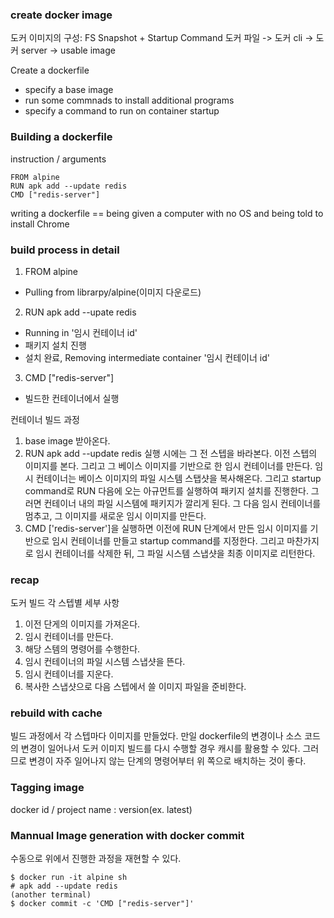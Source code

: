 ### create docker image
도커 이미지의 구성: FS Snapshot + Startup Command
도커 파일 -> 도커 cli -> 도커 server -> usable image

Create a dockerfile
- specify a base image
- run some commnads to install additional programs
- specify a command to run on container startup

### Building a dockerfile
instruction / arguments
```
FROM alpine
RUN apk add --update redis
CMD ["redis-server"]
```
writing a dockerfile == being given a computer with no OS and being told to install Chrome

### build process in detail
1. FROM alpine
- Pulling from librarpy/alpine(이미지 다운로드)
2. RUN apk add --upate redis
- Running in '임시 컨테이너 id'
- 패키지 설치 진행
- 설치 완료, Removing intermediate container '임시 컨테이너 id'
3. CMD ["redis-server"]
- 빌드한 컨테이너에서 실행

컨테이너 빌드 과정
1. base image 받아온다.
2. RUN apk add --update redis 실행 시에는 그 전 스텝을 바라본다. 이전 스텝의 이미지를 본다. 그리고 그 베이스 이미지를 기반으로 한 임시 컨테이너를 만든다. 임시 컨테이너는 베이스 이미지의 파일 시스템 스탭샷을 복사해온다. 그리고 startup command로 RUN 다음에 오는 아규먼트를 실행하여 패키지 설치를 진행한다. 그러면 컨테이너 내의 파일 시스템에 패키지가 깔리게 된다. 그 다음 임시 컨테이너를 멈추고, 그 이미지를 새로운 임시 이미지를 만든다.
3. CMD ['redis-server']을 실행하면 이전에 RUN 단계에서 만든 임시 이미지를 기반으로 임시 컨테이너를 만들고 startup command를 지정한다. 그리고 마찬가지로 임시 컨테이너를 삭제한 뒤, 그 파일 시스템 스냅샷을 최종 이미지로 리턴한다.

### recap
도커 빌드 각 스텝별 세부 사항
1. 이전 단게의 이미지를 가져온다.
2. 임시 컨테이너를 만든다.
3. 해당 스템의 명령어를 수행한다.
4. 임시 컨테이너의 파일 시스템 스냅샷을 뜬다.
5. 임시 컨테이너를 지운다.
6. 복사한 스냅샷으로 다음 스텝에서 쓸 이미지 파일을 준비한다.

### rebuild with cache
빌드 과정에서 각 스텝마다 이미지를 만들었다. 만일 dockerfile의 변경이나 소스 코드의 변경이 일어나서 도커 이미지 빌드를 다시 수행할 경우 캐시를 활용할 수 있다.
그러므로 변경이 자주 일어나지 않는 단계의 명령어부터 위 쪽으로 배치하는 것이 좋다.

### Tagging image
docker id / project name : version(ex. latest)

### Mannual Image generation with docker commit
수동으로 위에서 진행한 과정을 재현할 수 있다.
```
$ docker run -it alpine sh
# apk add --update redis
(another terminal)
$ docker commit -c 'CMD ["redis-server"]'
```
